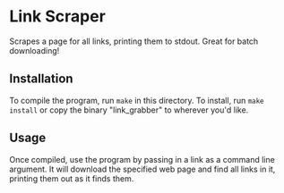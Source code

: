 Link Scraper
============


Scrapes a page for all links, printing them to stdout. Great for batch downloading!

Installation
------------

To compile the program, run `make` in this directory. To install, run `make install` or copy the binary "link_grabber" to wherever you'd like.

Usage
-----

Once compiled, use the program by passing in a link as a command line argument. It will download the specified web page and find all links in it, printing them out as it finds them.

